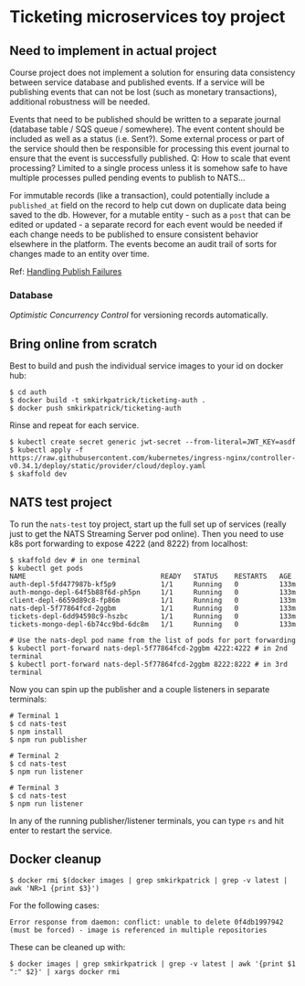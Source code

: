 # Ticketing microservices toy project

## Need to implement in actual project

Course project does not implement a solution for ensuring data consistency between service database and published events. If a service will be publishing events that can not be lost (such as monetary transactions), additional robustness will be needed.

Events that need to be published should be written to a separate journal (database table / SQS queue / somewhere). The event content should be included as well as a status (i.e. Sent?). Some external process or part of the service should then be responsible for processing this event journal to ensure that the event is successfully published. Q: How to scale that event processing? Limited to a single process unless it is somehow safe to have multiple processes pulled pending events to publish to NATS...

For immutable records (like a transaction), could potentially include a `published_at` field on the record to help cut down on duplicate data being saved to the db. However, for a mutable entity - such as a `post` that can be edited or updated - a separate record for each event would be needed if each change needs to be published to ensure consistent behavior elsewhere in the platform. The events become an audit trail of sorts for changes made to an entity over time.

Ref: [Handling Publish Failures](https://www.udemy.com/course/microservices-with-node-js-and-react/learn/lecture/19485352#questions)

### Database

*Optimistic Concurrency Control* for versioning records automatically.

## Bring online from scratch

Best to build and push the individual service images to your id on docker hub:

```
$ cd auth
$ docker build -t smkirkpatrick/ticketing-auth .
$ docker push smkirkpatrick/ticketing-auth
```

Rinse and repeat for each service.

```
$ kubectl create secret generic jwt-secret --from-literal=JWT_KEY=asdf
$ kubectl apply -f https://raw.githubusercontent.com/kubernetes/ingress-nginx/controller-v0.34.1/deploy/static/provider/cloud/deploy.yaml
$ skaffold dev
```

## NATS test project

To run the `nats-test` toy project, start up the full set up of services (really just to get the NATS Streaming Server pod online). Then you need to use k8s port forwarding to expose 4222 (and 8222) from localhost:

```
$ skaffold dev # in one terminal
$ kubectl get pods
NAME                                 READY   STATUS    RESTARTS   AGE
auth-depl-5fd477987b-kf5p9           1/1     Running   0          133m
auth-mongo-depl-64f5b88f6d-ph5pn     1/1     Running   0          133m
client-depl-6659d89c8-fp86m          1/1     Running   0          133m
nats-depl-5f77864fcd-2ggbm           1/1     Running   0          133m
tickets-depl-6dd94598c9-hszbc        1/1     Running   0          133m
tickets-mongo-depl-6b74cc9bd-6dc8m   1/1     Running   0          133m

# Use the nats-depl pod name from the list of pods for port forwarding
$ kubectl port-forward nats-depl-5f77864fcd-2ggbm 4222:4222 # in 2nd terminal
$ kubectl port-forward nats-depl-5f77864fcd-2ggbm 8222:8222 # in 3rd terminal
```

Now you can spin up the publisher and a couple listeners in separate terminals:

```
# Terminal 1
$ cd nats-test
$ npm install
$ npm run publisher

# Terminal 2
$ cd nats-test
$ npm run listener

# Terminal 3
$ cd nats-test
$ npm run listener
```

In any of the running publisher/listener terminals, you can type `rs` and hit enter to restart the service.

## Docker cleanup

```
$ docker rmi $(docker images | grep smkirkpatrick | grep -v latest | awk 'NR>1 {print $3}')
```

For the following cases:

```
Error response from daemon: conflict: unable to delete 0f4db1997942 (must be forced) - image is referenced in multiple repositories
```

These can be cleaned up with:

```
$ docker images | grep smkirkpatrick | grep -v latest | awk '{print $1 ":" $2}' | xargs docker rmi
```
